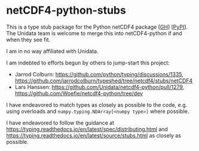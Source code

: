 # netCDF4-python-stubs

This is a type stub package for the Python netCDF4 package
\[[GH](https://github.com/Unidata/netcdf4-python)\]
\[[PyPI](https://pypi.org/project/netCDF4/)\].
The Unidata team is welcome to merge this into netCDF4-python if and when they see fit.

I am in no way affiliated with Unidata.

I am indebted to efforts begun by others to jump-start this project:

- Jarrod Colburn: <https://github.com/python/typing/discussions/1335>,
<https://github.com/jarrodcolburn/typeshed/tree/netcdf4/stubs/netCDF4>
- Lars Hanssen: <https://github.com/Unidata/netcdf4-python/pull/1279>,
<https://github.com/Woefie/netcdf4-python/tree/dev>

I have endeavored to match types as closely as possible to the code, e.g. using overloads
and `numpy.typing.NDArray[<numpy type>]` where possible.

I have endeavored to follow the guidance at
<https://typing.readthedocs.io/en/latest/spec/distributing.html> and
<https://typing.readthedocs.io/en/latest/source/stubs.html> as closely as possible.
